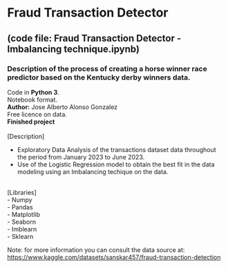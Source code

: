 # Fraud Transaction Detector
## (code file: Fraud Transaction Detector - Imbalancing technique.ipynb)
### Description of the process of creating a horse winner race predictor based on the Kentucky derby winners data.<br>
Code in **Python 3**.<br>
Notebook format.<br>
**Author:** Jose Alberto Alonso Gonzalez <br>
Free licence on data.<br>
**Finished project**<br><br>
[Description]
- Exploratory Data Analysis of the transactions dataset data throughout the period from January 2023 to June 2023.<br>
- Use of the Logistic Regression model to obtain the best fit in the data modeling using an Imbalancing techique on the data.<br>
<br>
[Libraries]<br>
- Numpy<br>
- Pandas<br>
- Matplotlib<br>
- Seaborn<br>
- Imblearn<br>
- Sklearn<br>

Note: for more information you can consult the data source at: https://www.kaggle.com/datasets/sanskar457/fraud-transaction-detection
